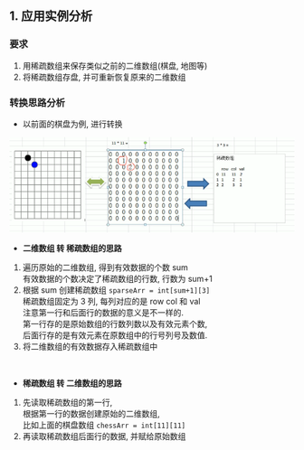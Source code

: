 ## 1. 应用实例分析
### 要求
1) 用稀疏数组来保存类似之前的二维数组(棋盘, 地图等)
2) 将稀疏数组存盘, 并可重新恢复原来的二维数组

### 转换思路分析
- 以前面的棋盘为例, 进行转换  

![二维数组和稀疏数组互相转换](../99.images/2020-04-14-09-20-41.png)

- **二维数组 转 稀疏数组的思路**
1) 遍历原始的二维数组, 得到有效数据的个数 sum  
   有效数据的个数决定了稀疏数组的行数, 行数为 sum+1
2) 根据 sum 创建稀疏数组 `sparseArr = int[sum+1][3]`  
   稀疏数组固定为 3 列, 每列对应的是 row col 和 val  
   注意第一行和后面行的数据的意义是不一样的.  
   第一行存的是原始数组的行数列数以及有效元素个数,  
   后面行存的是有效元素在原数组中的行号列号及数值.
3) 将二维数组的有效数据存入稀疏数组中

</br>

- **稀疏数组 转 二维数组的思路**
1) 先读取稀疏数组的第一行,  
   根据第一行的数据创建原始的二维数组,  
   比如上面的棋盘数组 `chessArr = int[11][11]`
2) 再读取稀疏数组后面行的数据, 并赋给原始数组